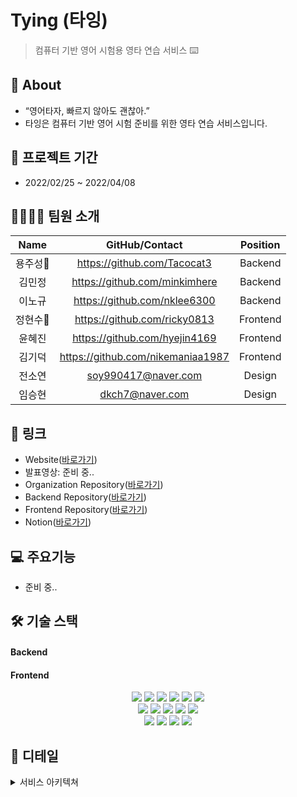 Tying (타잉)
=============
>컴퓨터 기반 영어 시험용 영타 연습 서비스 ⌨️

## 💭 About
- “영어타자, 빠르지 않아도 괜찮아.”
- 타잉은 컴퓨터 기반 영어 시험 준비를 위한 영타 연습 서비스입니다.

## 📆 프로젝트 기간
- 2022/02/25 ~ 2022/04/08

## 👨‍💻👩‍💻 팀원 소개
|Name|GitHub/Contact|Position|
|:---:|:---:|:---:|
|용주성🔰|https://github.com/Tacocat3|Backend|
|김민정|https://github.com/minkimhere|Backend|
|이노규|https://github.com/nklee6300|Backend|
|정현수🔰|https://github.com/ricky0813|Frontend|
|윤혜진|https://github.com/hyejin4169|Frontend|
|김기덕|https://github.com/nikemaniaa1987|Frontend|
|전소연|soy990417@naver.com|Design|
|임승현|dkch7@naver.com|Design|

## 📌 링크
- Website([바로가기](https://ty-ing.com/))
- 발표영상: 준비 중..
- Organization Repository([바로가기](https://github.com/ty-ing))
- Backend Repository([바로가기](https://github.com/ty-ing/ty-ing_BE))
- Frontend Repository([바로가기](https://github.com/ty-ing/ty-ing_FE))
- Notion([바로가기](https://bit.ly/3K9RDgh))

## 💻 주요기능
- 준비 중..

## 🛠 기술 스택
#### Backend
#### Frontend
<p align="center">
<img src="https://img.shields.io/badge/javascript-F7DF1E?style=for-the-badge&logo=javascript&logoColor=black">
<img src="https://img.shields.io/badge/html5-E34F26?style=for-the-badge&logo=html5&logoColor=white">
<img src="https://img.shields.io/badge/css-1572B6?style=for-the-badge&logo=css3&logoColor=white">
<img src="https://img.shields.io/badge/react-61DAFB?style=for-the-badge&logo=react&logoColor=black">
<img src="https://img.shields.io/badge/redux-764ABC?style=for-the-badge&logo=react&logoColor=black">
<img src="https://img.shields.io/badge/axios-007CE2?style=for-the-badge&logo=axios&logoColor=white">
</br>
<img src="https://img.shields.io/badge/reactrouterdom-CA4245?style=for-the-badge&logo=reactrouterdom&logoColor=white">
<img src="https://img.shields.io/badge/styledcomponents-DB7093?style=for-the-badge&logo=styledcomponents&logoColor=white">
<img src="https://img.shields.io/badge/amazonaws-232F3E?style=for-the-badge&logo=amazonaws&logoColor=white">
<img src="https://img.shields.io/badge/amazons3-569A31?style=for-the-badge&logo=amazons3&logoColor=white"> 
<img src="https://img.shields.io/badge/route53-F7A81B?style=for-the-badge&logo=route53&logoColor=white">
</br>
<img src="https://img.shields.io/badge/cloudfront-04ACE6?style=for-the-badge&logo=cloudfront&logoColor=white">
<img src="https://img.shields.io/badge/googleanalytics-E37400?style=for-the-badge&logo=googleanalytics&logoColor=white">
<img src="https://img.shields.io/badge/github-181717?style=for-the-badge&logo=github&logoColor=white">
<img src="https://img.shields.io/badge/git-F05032?style=for-the-badge&logo=git&logoColor=white">

## 📖 디테일
<details>
<summary>서비스 아키텍쳐</summary>
- ㅎㅎ
</details>
